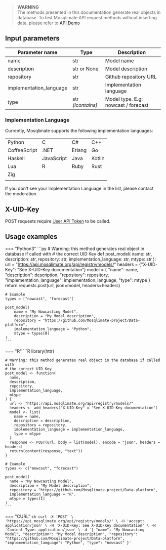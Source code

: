 > **WARNING**  
> The methods presented in this documentation generate real objects in database. To test Mosqlimate API request methods without inserting data, please refer to [API Demo](https://api.mosqlimate.org/api/docs)

## Input parameters 
| Parameter name | Type | Description |
|--|--|--|
| name | str | Model name | 
| description | str or None | Model description |
| repository | str | Github repository URL |
| implementation_language | str | Implementation language |
| type | str _(icontains)_ | Model type. E.g: nowcast / forecast |


### Implementation Language
Currently, Mosqlimate supports the following implementation languages:

|||||
|--|--|--|--|
| Python | C | C# | C++ | 
| CoffeeScript | .NET | Erlang | Go |
| Haskell | JavaScript | Java | Kotlin |
| Lua | R | Ruby | Rust |
| Zig |
||||

If you don't see your Implementation Language in the list, please contact the moderation.

## X-UID-Key
POST requests require [User API Token](uid-key.md) to be called.

## Usage examples

=== "Python3"
    ```py
    # Warning: this method generates real object in database if called with
    # the correct UID Key
    def post_model(
        name: str, 
        description: str, 
        repository: str, 
        implementation_language: str, 
        mtype: str
    ):
        url = "https://api.mosqlimate.org/api/registry/models/"
        headers = {"X-UID-Key": "See X-UID-Key documentation"}
        model = {
            "name": name,
            "description": description,
            "repository": repository,
            "implementation_language": implementation_language,
            "type": mtype
        }
        return requests.post(url, json=model, headers=headers)


    # Example
    types = ["nowcast", "forecast"]

    post_model(
        name = "My Nowcasting Model",
        description = "My Model description",
        repository = "https://github.com/Mosqlimate-project/Data-platform",
        implementation_language = "Python",
        mtype = types[0]
    )
    ```

=== "R"
    ```R
    library(httr)

    # Warning: this method generates real object in the database if called with
    # the correct UID Key
    post_model <- function(
      name,
      description,
      repository,
      implementation_language,
      mtype
    ) {
      url <- "https://api.mosqlimate.org/api/registry/models/"
      headers <- add_headers("X-UID-Key" = "See X-UID-Key documentation")
      model <- list(
        name = name,
        description = description,
        repository = repository,
        implementation_language = implementation_language,
        type = mtype
      )
      response <- POST(url, body = list(model), encode = "json", headers = headers)
      return(content(response, "text"))
    }

    # Example
    types <- c("nowcast", "forecast")

    post_model(
      name = "My Nowcasting Model",
      description = "My Model description",
      repository = "https://github.com/Mosqlimate-project/Data-platform",
      implementation_language = "R",
      mtype = types[1]
    )
    ```

=== "CURL"
    ```sh
    curl -X 'POST' \
        'https://api.mosqlimate.org/api/registry/models/' \
        -H 'accept: application/json' \
        -H 'X-UID-Key: See X-UID-Key documentation' \
        -H 'Content-Type: application/json' \
        -d '{
        "name": "My Nowcasting Model",
        "description": "My Model description",
        "repository": "https://github.com/Mosqlimate-project/Data-platform",
        "implementation_language": "Python",
        "type": "nowcast"
    }'
    ```
